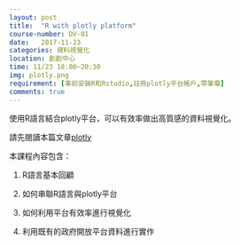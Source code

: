 ```yaml
---
layout: post
title:  "R with plotly platform"
course-number: DV-01
date:   2017-11-23
categories: 資料視覺化
location: 創創中心
time: 11/23 18:00~20:30
img: plotly.png
requirement: [事前安裝R和Rstudio,註冊plotly平台帳戶,帶筆電]
comments: true
---
```


使用R語言結合plotly平台，可以有效率做出高質感的資料視覺化。

請先閱讀本篇文章[plotly](http://blog.infographics.tw/2015/03/social-chart-visualization-with-plotly/)

本課程內容包含：

1. R語言基本回顧

2. 如何串聯R語言與plotly平台

3. 如何利用平台有效率進行視覺化

4. 利用既有的政府開放平台資料進行實作


